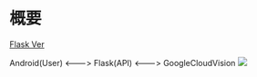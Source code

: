 # 概要

[Flask Ver](https://github.com/pluse09/receipt_flask)

Android(User) &lt;---> Flask(API) &lt;---> GoogleCloudVision 
![](https://user-images.githubusercontent.com/25924884/65821699-21a42500-e274-11e9-84f5-e86670d9bb9f.png)
